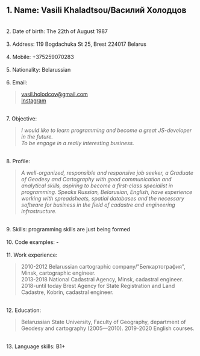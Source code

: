 <br/> 1. Name: **Vasili Khaladtsou**/Василий Холодцов  
---
<br/> 2. Date of birth: The 22th of August 1987  
<br/> 3. Address: 119 Bogdachuka St 25, Brest 224017 Belarus  
<br/> 4. Mobile: +375259070283  
<br/> 5. Nationality: Belarussian  
<br/> 6. Email: 
   > vasil.holodcov@gmail.com  
   > [Instagram](https://www.instagram.com/vasil1987/ "vasil1987")  

<br/> 7. Objective: 
   > *I would like to learn programming and become a great JS-developer in the future.*  
   > *To be engage in a really interesting business.*  

<br/> 8. Profile: 
   > *A well-organized, responsible and responsive job seeker, 
   > a Graduate of Geodesy and Cartography with good communication and analytical skills, 
   > aspiring to become a first-class specialist in programming. 
   > Speaks Russian, Belarusian, English, 
   > have experience working with spreadsheets, spatial databases and the necessary software for business in the field of cadastre and engineering infrastructure.*  
 
<br/> 9. Skills: programming skills are just being formed  
<br/> 10. Code examples: -  
<br/> 11. Work experience: 
   > 2010-2012 Belarussian cartographic company/"Белкартография", Minsk, cartographic engineer.  
   > 2013-2018 National Cadastral Agency, Minsk, cadastral engineer.  
   > 2018-until today Brest Agency for State Registration and Land Cadastre, Kobrin, cadastral engineer.  
    
<br/> 12. Education: 
   > Belarussian State University, Faculty of Geography, department of Geodesy and cartography (2005—2010). 
   > 2019-2020 English courses.  
 
<br/> 13. Language skills: B1+  
